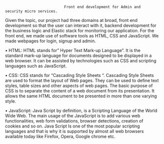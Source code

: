                                Front end development for Admin and security micro services. 
                      
                      
Given the topic, our project had three domains at broad, front end development so that the user can interact with it, backend development for the business logic and Elastic stack for monitoring our application.  For the front end, we made use of software tools as HTML, CSS and JavaScript. We made webpages for login, signup and admin.


• HTML: HTML stands for” Hyper Text Mark-up Language”. It is the standard mark-up language for documents designed to be displayed in a web browser. It can be assisted by technologies such as CSS and scripting languages such as JavaScript.



• CSS: CSS stands for “Cascading Style Sheets “. Cascading Style Sheets are used to format the layout of Web pages. They can be used to define text styles, table sizes and other aspects of web pages. The basic purpose of CSS is to separate the content of a web document from its presentation. It allows the same HTML document to be presented in more than one varying style.



• JavaScript: Java Script by definition, is a Scripting Language of the World Wide Web. The   main usage of the JavaScript is to add various web functionalities, web form validations, browser detections, creation of cookies and so on. Java Script Is one of the most popular scripting languages and that is why it is supported by almost all web browsers available today like Firefox, Opera, Google chrome etc. 
